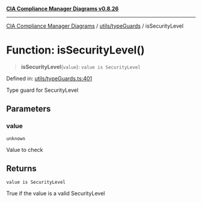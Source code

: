 [**CIA Compliance Manager Diagrams v0.8.26**](../../../README.md)

***

[CIA Compliance Manager Diagrams](../../../modules.md) / [utils/typeGuards](../README.md) / isSecurityLevel

# Function: isSecurityLevel()

> **isSecurityLevel**(`value`): `value is SecurityLevel`

Defined in: [utils/typeGuards.ts:401](https://github.com/Hack23/cia-compliance-manager/blob/168f1311621722afef33b264085d8ac99d4a3213/src/utils/typeGuards.ts#L401)

Type guard for SecurityLevel

## Parameters

### value

`unknown`

Value to check

## Returns

`value is SecurityLevel`

True if the value is a valid SecurityLevel
